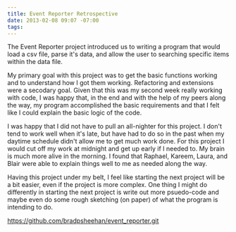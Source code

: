 ```yaml
---
title: Event Reporter Retrospective
date: 2013-02-08 09:07 -07:00
tags:
---
```


The Event Reporter project introduced us to writing a program that would load a csv file, parse it's data, and allow the user to searching specific items within the data file.

My primary goal with this project was to get the basic functions working and to understand how I got them working.  Refactoring and extensions were a secodary goal.  Given that this was my second week really working with code, I was happy that, in the end and with the help of my peers along the way, my program accomplished the basic requirements and that I felt like I could explain the basic logic of the code.

I was happy that I did not have to pull an all-nighter for this project.  I don't tend to work well when it's late, but have had to do so in the past when my daytime schedule didn't allow me to get much work done.  For this project I would cut off my work at midnight and get up early if I needed to. My brain is much more alive in the morning.  I found that Raphael, Kareem, Laura, and Blair were able to explain things well to me as needed along the way.

Having this project under my belt, I feel like starting the next project will be a bit easier, even if the project is more complex.  One thing I might do differently in starting the next project is write out more psuedo-code and maybe even do some rough sketching (on paper) of what the program is intending to do.

https://github.com/bradpsheehan/event_reporter.git
